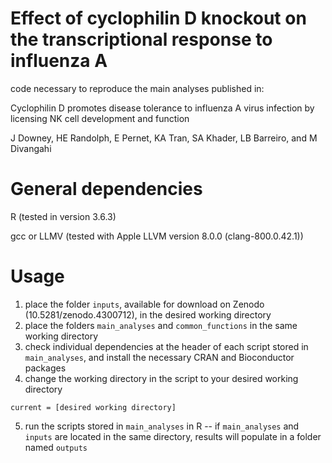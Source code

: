 # Effect of cyclophilin D knockout on the transcriptional response to influenza A
code necessary to reproduce the main analyses published in:

Cyclophilin D promotes disease tolerance to influenza A virus infection by licensing NK cell development and function

J Downey, HE Randolph, E Pernet, KA Tran, SA Khader, LB Barreiro, and M Divangahi

# General dependencies
R (tested in version 3.6.3)

gcc or LLMV (tested with Apple LLVM version 8.0.0 (clang-800.0.42.1))

# Usage
1. place the folder `inputs`, available for download on Zenodo (10.5281/zenodo.4300712), in the desired working directory
2. place the folders `main_analyses` and `common_functions` in the same working directory
3. check individual dependencies at the header of each script stored in `main_analyses`, and install the necessary CRAN and Bioconductor packages
4. change the working directory in the script to your desired working directory
```
current = [desired working directory]
```
5. run the scripts stored in `main_analyses` in R -- if `main_analyses` and `inputs` are located in the same directory, results will populate in a folder named `outputs`
